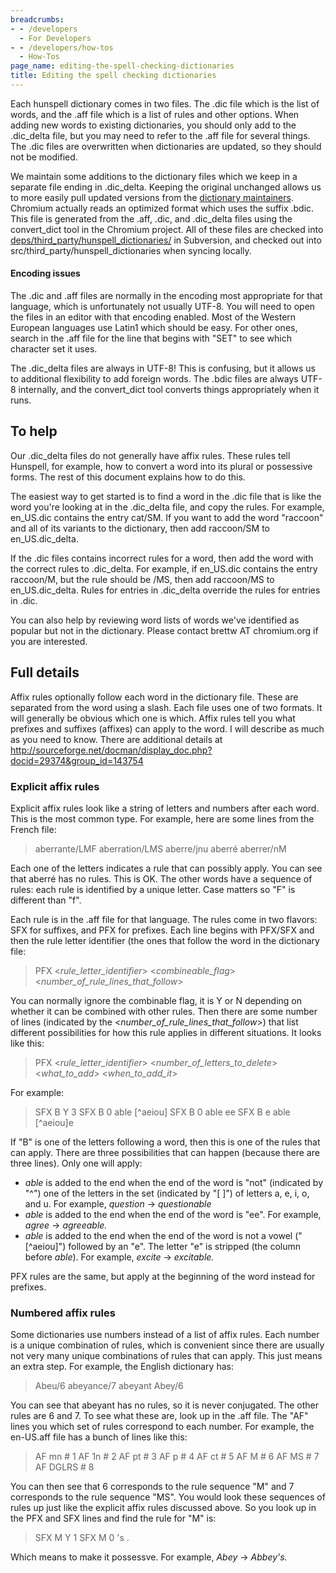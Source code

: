 ```yaml
---
breadcrumbs:
- - /developers
  - For Developers
- - /developers/how-tos
  - How-Tos
page_name: editing-the-spell-checking-dictionaries
title: Editing the spell checking dictionaries
---
```


Each hunspell dictionary comes in two files. The .dic file which is the list of
words, and the .aff file which is a list of rules and other options. When adding
new words to existing dictionaries, you should only add to the .dic_delta file,
but you may need to refer to the .aff file for several things. The .dic files
are overwritten when dictionaries are updated, so they should not be modified.

We maintain some additions to the dictionary files which we keep in a separate
file ending in .dic_delta. Keeping the original unchanged allows us to more
easily pull updated versions from the [dictionary
maintainers](http://lingucomponent.openoffice.org/). Chromium actually reads an
optimized format which uses the suffix .bdic. This file is generated from the
.aff, .dic, and .dic_delta files using the convert_dict tool in the Chromium
project. All of these files are checked into
[deps/third_party/hunspell_dictionaries/](http://src.chromium.org/viewvc/chrome/trunk/deps/third_party/hunspell_dictionaries/)
in Subversion, and checked out into src/third_party/hunspell_dictionaries when
syncing locally.

#### Encoding issues

The .dic and .aff files are normally in the encoding most appropriate for that
language, which is unfortunately not usually UTF-8. You will need to open the
files in an editor with that encoding enabled. Most of the Western European
languages use Latin1 which should be easy. For other ones, search in the .aff
file for the line that begins with "SET" to see which character set it uses.

The .dic_delta files are always in UTF-8! This is confusing, but it allows us to
additional flexibility to add foreign words. The .bdic files are always UTF-8
internally, and the convert_dict tool converts things appropriately when it
runs.

## To help

Our .dic_delta files do not generally have affix rules. These rules tell
Hunspell, for example, how to convert a word into its plural or possessive
forms. The rest of this document explains how to do this.

The easiest way to get started is to find a word in the .dic file that is like
the word you're looking at in the .dic_delta file, and copy the rules. For
example, en_US.dic contains the entry cat/SM. If you want to add the word
"raccoon" and all of its variants to the dictionary, then add raccoon/SM to
en_US.dic_delta.

If the .dic files contains incorrect rules for a word, then add the word with
the correct rules to .dic_delta. For example, if en_US.dic contains the entry
raccoon/M, but the rule should be /MS, then add raccoon/MS to en_US.dic_delta.
Rules for entries in .dic_delta override the rules for entries in .dic.

You can also help by reviewing word lists of words we've identified as popular
but not in the dictionary. Please contact brettw AT chromium.org if you are
interested.

## Full details

Affix rules optionally follow each word in the dictionary file. These are
separated from the word using a slash. Each file uses one of two formats. It
will generally be obvious which one is which. Affix rules tell you what prefixes
and suffixes (affixes) can apply to the word. I will describe as much as you
need to know. There are additional details at
<http://sourceforge.net/docman/display_doc.php?docid=29374&group_id=143754>

### Explicit affix rules

Explicit affix rules look like a string of letters and numbers after each word.
This is the most common type. For example, here are some lines from the French
file:

> aberrante/LMF
> aberration/LMS
> aberre/jnu
> aberré
> aberrer/nM

Each one of the letters indicates a rule that can possibly apply. You can see
that aberré has no rules. This is OK. The other words have a sequence of rules:
each rule is identified by a unique letter. Case matters so "F" is different
than "f".

Each rule is in the .aff file for that language. The rules come in two flavors:
SFX for suffixes, and PFX for prefixes. Each line begins with PFX/SFX and then
the rule letter identifier (the ones that follow the word in the dictionary
file:

> PFX &lt;*rule_letter_identifier*&gt; &lt;*combineable_flag*&gt;
> &lt;*number_of_rule_lines_that_follow*&gt;

You can normally ignore the combinable flag, it is Y or N depending on whether
it can be combined with other rules. Then there are some number of lines
(indicated by the &lt;*number_of_rule_lines_that_follow*&gt;) that list
different possibilities for how this rule applies in different situations. It
looks like this:

> PFX &lt;*rule_letter_identifier*&gt; &lt;*number_of_letters_to_delete*&gt;
> &lt;*what_to_add*&gt; &lt;*when_to_add_it*&gt;

For example:

> SFX B Y 3
> SFX B 0 able \[^aeiou\]
> SFX B 0 able ee
> SFX B e able \[^aeiou\]e

If "B" is one of the letters following a word, then this is one of the rules
that can apply. There are three possibilities that can happen (because there are
three lines). Only one will apply:

*   *able* is added to the end when the end of the word is "not"
            (indicated by "^") one of the letters in the set (indicated by "\[
            \]") of letters a, e, i, o, and u. For example, *question* →
            *questionable*
*   *able* is added to the end when the end of the word is "ee". For
            example, *agree* → *agreeable.*
*   *able* is added to the end when the end of the word is not a vowel
            ("\[^aeiou\]") followed by an "e". The letter "e" is stripped (the
            column before *able*). For example, *excite* → *excitable.*

PFX rules are the same, but apply at the beginning of the word instead for
prefixes.

### Numbered affix rules

Some dictionaries use numbers instead of a list of affix rules. Each number is a
unique combination of rules, which is convenient since there are usually not
very many unique combinations of rules that can apply. This just means an extra
step. For example, the English dictionary has:

> Abeu/6
> abeyance/7
> abeyant
> Abey/6

You can see that abeyant has no rules, so it is never conjugated. The other
rules are 6 and 7. To see what these are, look up in the .aff file. The "AF"
lines you which set of rules correspond to each number. For example, the
en-US.aff file has a bunch of lines like this:

> AF mn # 1
> AF 1n # 2
> AF pt # 3
> AF p # 4
> AF ct # 5
> AF M # 6
> AF MS # 7
> AF DGLRS # 8

You can then see that 6 corresponds to the rule sequence "M" and 7 corresponds
to the rule sequence "MS". You would look these sequences of rules up just like
the explicit affix rules discussed above. So you look up in the PFX and SFX
lines and find the rule for "M" is:

> SFX M Y 1
> SFX M 0 's .

Which means to make it possessve. For example, *Abey* → *Abbey's.*

